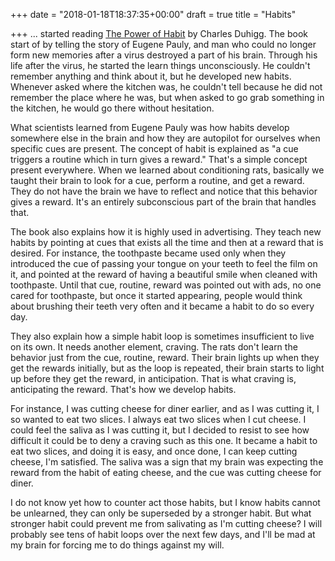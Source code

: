 +++
date = "2018-01-18T18:37:35+00:00"
draft = true
title = "Habits"

+++
... started reading [The Power of Habit](https://www.amazon.com/Power-Habit-What-Life-Business/dp/081298160X) by Charles Duhigg. The book start of by telling the story of Eugene Pauly, and man who could no longer form new memories after a virus destroyed a part of his brain. Through his life after the virus, he started the learn things unconsciously. He couldn't remember anything and think about it, but he developed new habits. Whenever asked where the kitchen was, he couldn't tell because he did not remember the place where he was, but when asked to go grab something in the kitchen, he would go there without hesitation.

What scientists learned from Eugene Pauly was how habits develop somewhere else in the brain and how they are autopilot for ourselves when specific cues are present. The concept of habit is explained as "a cue triggers a routine which in turn gives a reward." That's a simple concept present everywhere. When we learned about conditioning rats, basically we taught their brain to look for a cue, perform a routine, and get a reward. They do not have the brain we have to reflect and notice that this behavior gives a reward. It's an entirely subconscious part of the brain that handles that.

The book also explains how it is highly used in advertising. They teach new habits by pointing at cues that exists all the time and then at a reward that is desired. For instance, the toothpaste became used only when they introduced the cue of passing your tongue on your teeth to feel the film on it, and pointed at the reward of having a beautiful smile when cleaned with toothpaste. Until that cue, routine, reward was pointed out with ads, no one cared for toothpaste, but once it started appearing, people would think about brushing their teeth very often and it became a habit to do so every day.

They also explain how a simple habit loop is sometimes insufficient to live on its own. It needs another element, craving. The rats don't learn the behavior just from the cue, routine, reward. Their brain lights up when they get the rewards initially, but as the loop is repeated, their brain starts to light up before they get the reward, in anticipation. That is what craving is, anticipating the reward. That's how we develop habits.

For instance, I was cutting cheese for diner earlier, and as I was cutting it, I so wanted to eat two slices. I always eat two slices when I cut cheese. I could feel the saliva as I was cutting it, but I decided to resist to see how difficult it could be to deny a craving such as this one. It became a habit to eat two slices, and doing it is easy, and once done, I can keep cutting cheese, I'm satisfied. The saliva was a sign that my brain was expecting the reward from the habit of eating cheese, and the cue was cutting cheese for diner.

I do not know yet how to counter act those habits, but I know habits cannot be unlearned, they can only be superseded by a stronger habit. But what stronger habit could prevent me from salivating as I'm cutting cheese? I will probably see tens of habit loops over the next few days, and I'll be mad at my brain for forcing me to do things against my will.